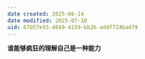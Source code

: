 ```yaml
---
date created: 2025-06-14
date modified: 2025-07-10
uid: 67057e93-4849-4159-bb2b-addf724bad79
---
```

**谁能够疯狂的理解自己是一种能力**
